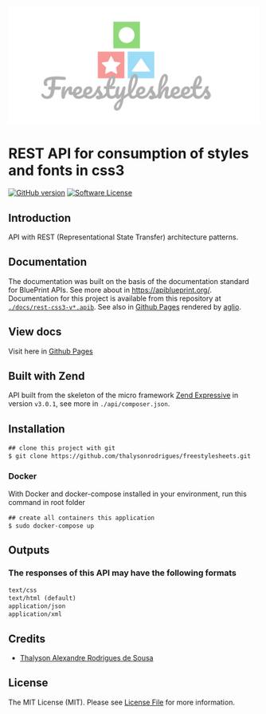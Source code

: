 <p align="center">
    <a href="https://github.com/thalysonrodrigues/freestylesheets">
        <img src="./docs/pages/logo.png" alt="logo" title="Freestylesheets">
    </a>
</p>

REST API for consumption of styles and fonts in css3
====================================================

[![GitHub version](https://badge.fury.io/gh/thalysonrodrigues%2Ffreestylesheets.svg)](https://badge.fury.io/gh/thalysonrodrigues%2Ffreestylesheets)
[![Software License](https://img.shields.io/apm/l/vim-mode.svg)](https://github.com/thalysonrodrigues/rest-styles-css3/blob/master/LICENSE)

## Introduction

API with REST (Representational State Transfer) architecture patterns.

## Documentation

The documentation was built on the basis of the documentation standard for BluePrint APIs. See more about in https://apiblueprint.org/.
Documentation for this project is available from this repository at [`./docs/rest-css3-v*.apib`](https://github.com/thalysonrodrigues/freestylesheets/tree/master/docs). See also in [Github Pages](https://thalysonrodrigues.github.io/freestylesheets/) rendered by [aglio](https://github.com/danielgtaylor/aglio).

## View docs

Visit here in [Github Pages](https://thalysonrodrigues.github.io/freestylesheets/)

## Built with Zend

API built from the skeleton of the micro framework [Zend Expressive](https://docs.zendframework.com/zend-expressive/) in version `v3.0.1`, see more in `./api/composer.json`.

## Installation
```
## clone this project with git
$ git clone https://github.com/thalysonrodrigues/freestylesheets.git
```

### Docker

With Docker and docker-compose installed in your environment, run this command in root folder

```
## create all containers this application
$ sudo docker-compose up
```

## Outputs

### The responses of this API may have the following formats

```
text/css
text/html (default)
application/json
application/xml
```

## Credits

- [Thalyson Alexandre Rodrigues de Sousa](https://github.com/thalysonrodrigues)

## License

The MIT License (MIT). Please see [License File](https://github.com/thalysonrodrigues/freestylesheets/blob/master/LICENSE) for more information.
